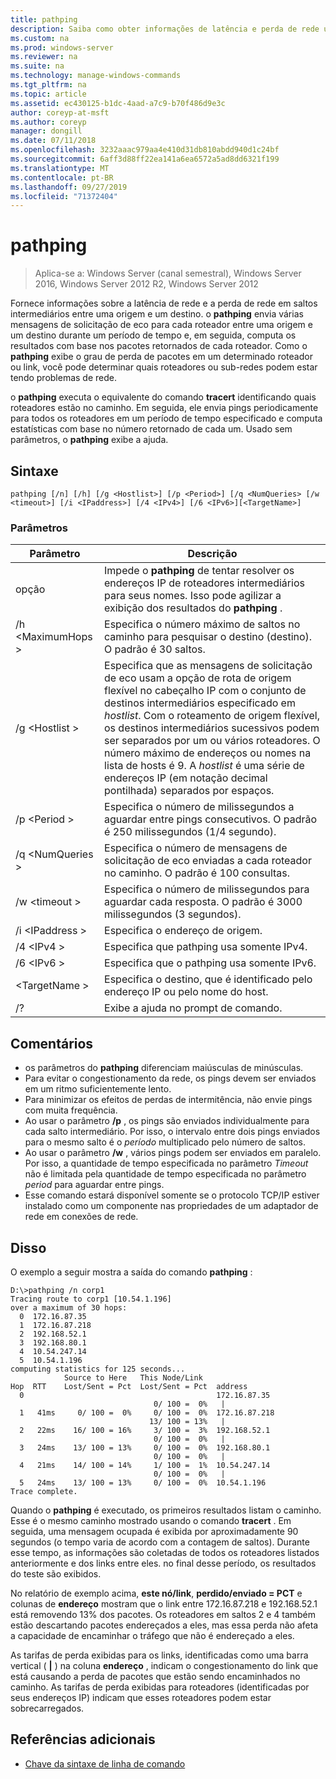 ```yaml
---
title: pathping
description: Saiba como obter informações de latência e perda de rede usando o comando pathping.
ms.custom: na
ms.prod: windows-server
ms.reviewer: na
ms.suite: na
ms.technology: manage-windows-commands
ms.tgt_pltfrm: na
ms.topic: article
ms.assetid: ec430125-b1dc-4aad-a7c9-b70f486d9e3c
author: coreyp-at-msft
ms.author: coreyp
manager: dongill
ms.date: 07/11/2018
ms.openlocfilehash: 3232aaac979aa4e410d31db810abdd940d1c24bf
ms.sourcegitcommit: 6aff3d88ff22ea141a6ea6572a5ad8dd6321f199
ms.translationtype: MT
ms.contentlocale: pt-BR
ms.lasthandoff: 09/27/2019
ms.locfileid: "71372404"
---
```

# <a name="pathping"></a>pathping

>Aplica-se a: Windows Server (canal semestral), Windows Server 2016, Windows Server 2012 R2, Windows Server 2012

Fornece informações sobre a latência de rede e a perda de rede em saltos intermediários entre uma origem e um destino. o **pathping** envia várias mensagens de solicitação de eco para cada roteador entre uma origem e um destino durante um período de tempo e, em seguida, computa os resultados com base nos pacotes retornados de cada roteador. Como o **pathping** exibe o grau de perda de pacotes em um determinado roteador ou link, você pode determinar quais roteadores ou sub-redes podem estar tendo problemas de rede. 

o **pathping** executa o equivalente do comando **tracert** identificando quais roteadores estão no caminho. Em seguida, ele envia pings periodicamente para todos os roteadores em um período de tempo especificado e computa estatísticas com base no número retornado de cada um. Usado sem parâmetros, o **pathping** exibe a ajuda. 

## <a name="syntax"></a>Sintaxe
```
pathping [/n] [/h] [/g <Hostlist>] [/p <Period>] [/q <NumQueries> [/w <timeout>] [/i <IPaddress>] [/4 <IPv4>] [/6 <IPv6>][<TargetName>]
```
### <a name="parameters"></a>Parâmetros
|Parâmetro|Descrição|
|-------|--------|
|opção|Impede o **pathping** de tentar resolver os endereços IP de roteadores intermediários para seus nomes. Isso pode agilizar a exibição dos resultados do **pathping** .|
|/h \<MaximumHops >|Especifica o número máximo de saltos no caminho para pesquisar o destino (destino). O padrão é 30 saltos.|
|/g \<Hostlist >|Especifica que as mensagens de solicitação de eco usam a opção de rota de origem flexível no cabeçalho IP com o conjunto de destinos intermediários especificado em *hostlist*. Com o roteamento de origem flexível, os destinos intermediários sucessivos podem ser separados por um ou vários roteadores. O número máximo de endereços ou nomes na lista de hosts é 9. A *hostlist* é uma série de endereços IP (em notação decimal pontilhada) separados por espaços.|
|/p \<Period >|Especifica o número de milissegundos a aguardar entre pings consecutivos. O padrão é 250 milissegundos (1/4 segundo).|
|/q \<NumQueries >|Especifica o número de mensagens de solicitação de eco enviadas a cada roteador no caminho. O padrão é 100 consultas.|
|/w \<timeout >|Especifica o número de milissegundos para aguardar cada resposta. O padrão é 3000 milissegundos (3 segundos).|
|/i \<IPaddress >|Especifica o endereço de origem.|
|/4 \<IPv4 >|Especifica que pathping usa somente IPv4.|
|/6 \<IPv6 >|Especifica que o pathping usa somente IPv6.|
|\<TargetName >|Especifica o destino, que é identificado pelo endereço IP ou pelo nome do host.|
|/?|Exibe a ajuda no prompt de comando.|

## <a name="remarks"></a>Comentários
-   os parâmetros do **pathping** diferenciam maiúsculas de minúsculas.
-   Para evitar o congestionamento da rede, os pings devem ser enviados em um ritmo suficientemente lento.
-   Para minimizar os efeitos de perdas de intermitência, não envie pings com muita frequência.
-   Ao usar o parâmetro **/p** , os pings são enviados individualmente para cada salto intermediário. Por isso, o intervalo entre dois pings enviados para o mesmo salto é o *período* multiplicado pelo número de saltos.
-   Ao usar o parâmetro **/w** , vários pings podem ser enviados em paralelo. Por isso, a quantidade de tempo especificada no parâmetro *Timeout* não é limitada pela quantidade de tempo especificada no parâmetro *period* para aguardar entre pings.
-   Esse comando estará disponível somente se o protocolo TCP/IP estiver instalado como um componente nas propriedades de um adaptador de rede em conexões de rede.

## <a name="BKMK_Examples"></a>Disso

O exemplo a seguir mostra a saída do comando **pathping** :

```
D:\>pathping /n corp1
Tracing route to corp1 [10.54.1.196]
over a maximum of 30 hops:
  0  172.16.87.35
  1  172.16.87.218
  2  192.168.52.1
  3  192.168.80.1
  4  10.54.247.14
  5  10.54.1.196
computing statistics for 125 seconds...
            Source to Here   This Node/Link
Hop  RTT    Lost/Sent = Pct  Lost/Sent = Pct  address
  0                                           172.16.87.35
                                0/ 100 =  0%   |
  1   41ms     0/ 100 =  0%     0/ 100 =  0%  172.16.87.218
                               13/ 100 = 13%   |
  2   22ms    16/ 100 = 16%     3/ 100 =  3%  192.168.52.1
                                0/ 100 =  0%   |
  3   24ms    13/ 100 = 13%     0/ 100 =  0%  192.168.80.1
                                0/ 100 =  0%   |
  4   21ms    14/ 100 = 14%     1/ 100 =  1%  10.54.247.14
                                0/ 100 =  0%   |
  5   24ms    13/ 100 = 13%     0/ 100 =  0%  10.54.1.196
Trace complete.
```
Quando o **pathping** é executado, os primeiros resultados listam o caminho. Esse é o mesmo caminho mostrado usando o comando **tracert** . Em seguida, uma mensagem ocupada é exibida por aproximadamente 90 segundos (o tempo varia de acordo com a contagem de saltos). Durante esse tempo, as informações são coletadas de todos os roteadores listados anteriormente e dos links entre eles. no final desse período, os resultados do teste são exibidos.

No relatório de exemplo acima, **este nó/link**, **perdido/enviado = PCT** e colunas de **endereço** mostram que o link entre 172.16.87.218 e 192.168.52.1 está removendo 13% dos pacotes. Os roteadores em saltos 2 e 4 também estão descartando pacotes endereçados a eles, mas essa perda não afeta a capacidade de encaminhar o tráfego que não é endereçado a eles.

As tarifas de perda exibidas para os links, identificadas como uma barra vertical ( **|** ) na coluna **endereço** , indicam o congestionamento do link que está causando a perda de pacotes que estão sendo encaminhados no caminho. As tarifas de perda exibidas para roteadores (identificadas por seus endereços IP) indicam que esses roteadores podem estar sobrecarregados.

## <a name="additional-references"></a>Referências adicionais
-   [Chave da sintaxe de linha de comando](command-line-syntax-key.md)
